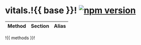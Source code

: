 # vitals.!{{ base }}! [![npm version](https://img.shields.io/badge/npm-4.1.2-brightgreen.svg?style=flat)](https://www.npmjs.com/package/node-vitals)

| Method | Section | Alias |
| :----- | :------ | :---- |
!{{ methods }}!

